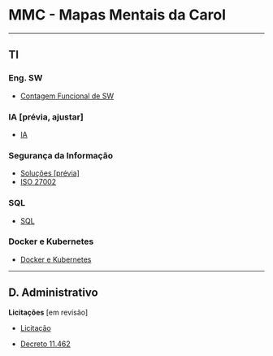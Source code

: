 # MMC - Mapas Mentais da Carol

**********************************************

## TI

  ### Eng. SW
  - [Contagem Funcional de SW](https://carolpascott.github.io/mapas-mentais/TI/EngSW/cont-func-sw.html)


### IA [prévia, ajustar]
  - [IA](https://carolpascott.github.io/mapas-mentais/TI/IA/IA.html)


### Segurança da Informação 
  - [Soluções [prévia]](https://carolpascott.github.io/mapas-mentais/TI/SegInfo/solucoes-seg-info.html)
  - [ISO 27002](https://carolpascott.github.io/mapas-mentais/TI/SegInfo/iso27002.html)

### SQL
 - [SQL](https://carolpascott.github.io/mapas-mentais/TI/BD/SQL.html)

### Docker e Kubernetes
 - [Docker e Kubernetes](https://carolpascott.github.io/mapas-mentais/TI/Infra/docker-kubernets.html)

**********************************************

## D. Administrativo
  **Licitações** [em revisão]
  
  - [Licitação](https://carolpascott.github.io/mapas-mentais/D-Adm/licitacoes.html)
    
  - [Decreto 11.462](https://carolpascott.github.io/mapas-mentais/D-Adm/dec-11462-licitacao.html)
